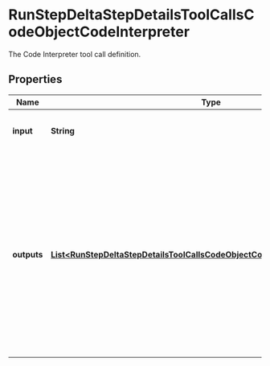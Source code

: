 

# RunStepDeltaStepDetailsToolCallsCodeObjectCodeInterpreter

The Code Interpreter tool call definition.

## Properties

| Name | Type | Description | Notes |
|------------ | ------------- | ------------- | -------------|
|**input** | **String** | The input to the Code Interpreter tool call. |  [optional] |
|**outputs** | [**List&lt;RunStepDeltaStepDetailsToolCallsCodeObjectCodeInterpreterOutputsInner&gt;**](RunStepDeltaStepDetailsToolCallsCodeObjectCodeInterpreterOutputsInner.md) | The outputs from the Code Interpreter tool call. Code Interpreter can output one or more items, including text (&#x60;logs&#x60;) or images (&#x60;image&#x60;). Each of these are represented by a different object type. |  [optional] |



